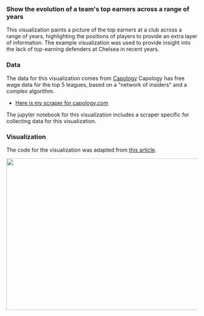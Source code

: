 ### Show the evolution of a team's top earners across a range of years

This visualization paints a picture of the top earners at a club across a range of years, highlighting the positions of players to provide an extra layer of information. The example visualization was used to provide insight into the lack of top-earning defenders at Chelsea in recent years. 

### Data

The data for this visualization comes from [Capology](https://www.capology.com/)  Capology has free wage data for the top 5 leagues, based on a "network of insiders" and a complex algorithm. 
- [Here is my scraper for capology.com](https://github.com/t-mckeon/Soccer-Analytics-Scrapers/tree/main/Capology)

The jupyter notebook for this visualization includes a scraper specific for collecting data for this visualization.


### Visualization

The code for the visualization was adapted from [this article](https://towardsdatascience.com/creating-bar-chart-race-animation-with-python-cdb01144074e).

<img src="https://user-images.githubusercontent.com/105253832/169878337-6847c6ab-1218-48cd-a046-109a6d089ec8.gif" width="800" height="400">
